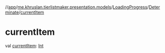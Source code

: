//[app](../../../../index.md)/[me.khruslan.tierlistmaker.presentation.models](../../index.md)/[LoadingProgress](../index.md)/[Determinate](index.md)/[currentItem](current-item.md)

# currentItem

val [currentItem](current-item.md): [Int](https://kotlinlang.org/api/latest/jvm/stdlib/kotlin/-int/index.html)
